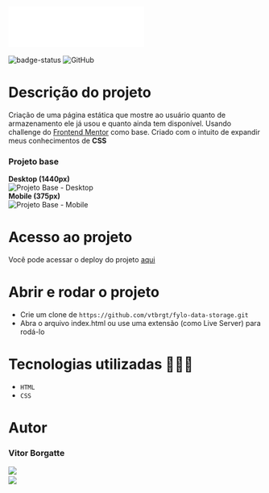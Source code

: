 <img src="./imagens/logo.svg">

![badge-status](https://img.shields.io/badge/status-FINALIZADO-green?style=for-the-badge)
![GitHub](https://img.shields.io/github/license/vtbrgt/fylo-data-storage?style=for-the-badge)

# Descrição do projeto

Criação de uma página estática que mostre ao usuário quanto de armazenamento ele já usou e quanto ainda tem disponível. Usando challenge do [Frontend Mentor](https://www.frontendmentor.io/) como base. Criado com o intuito de expandir meus conhecimentos de **CSS**

### Projeto base
**Desktop (1440px)** <br>
<img src="https://res.cloudinary.com/dz209s6jk/image/upload/q_auto:good,w_900/Challenges/beiy7t7hcpdkhgc6ueho.jpg" alt="Projeto Base - Desktop" width="600"/> <br>
**Mobile (375px)** <br>
<img src="https://res.cloudinary.com/dz209s6jk/image/upload/q_auto:good,w_900/Challenges/qmogdxs9irrv5umyhwqi.jpg" alt="Projeto Base - Mobile" width="600"/>

# Acesso ao projeto

Você pode acessar o deploy do projeto [aqui](https://fylo-data-storage-ebon.vercel.app)

# Abrir e rodar o projeto

- Crie um clone de `https://github.com/vtbrgt/fylo-data-storage.git`
- Abra o arquivo index.html ou use uma extensão (como Live Server) para rodá-lo

# Tecnologias utilizadas 👨🏻‍💻

- `HTML`
- `CSS`

# Autor

### Vitor Borgatte
<a style="display: block;" href="https://www.github.com/vtbrgt" target="_blank">
<img src="https://img.shields.io/badge/GitHub-100000?style=for-the-badge&logo=github&logoColor=white">
</a>
<a href="https://www.linkedin.com/in/vitor-borgatte/" target="_blank">
<img src="https://img.shields.io/badge/LinkedIn-0077B5?style=for-the-badge&logo=linkedin&logoColor=white">
</a>
